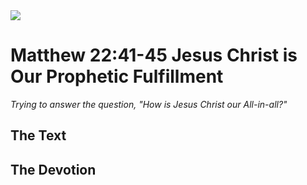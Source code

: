 <img class="intro-right" src="/images/art-matthew.jpg">

# Matthew 22:41-45 Jesus Christ is Our Prophetic Fulfillment

*Trying to answer the question, "How is Jesus Christ our All-in-all?"*

## The Text

## The Devotion